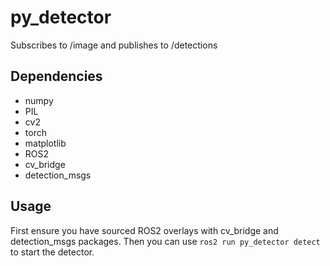 # py_detector 

Subscribes to /image and publishes to /detections

## Dependencies 
* numpy 
* PIL
* cv2
* torch
* matplotlib
* ROS2
* cv_bridge
* detection_msgs

## Usage

First ensure you have sourced ROS2 overlays with cv_bridge and detection_msgs packages. 
Then you can use `ros2 run py_detector detect` to start the detector.